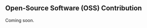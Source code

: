 ## Open-Source Software (OSS) Contribution

Coming soon.

<!--

These articles will help you learn more about open-source contributions.

* [First Timers Only](https://www.firsttimersonly.com/)

* [GitHub’s Guide to Open Source](https://www.github.com/open-source)

* [What Motivates a Developer to Contribute to Open-Source Software?](https://clearcode.cc/blog/why-developers-contribute-open-source-software/)

* Review: [List of Beginner-Friendly Projects](https://github.com/search?q=label%3Agood-first-issue+archived%3Afalse) _(select your language of choice, also search for label:first-timers-only)_

* Review: [Call for Code: Open Source for Good](https://callforcode.org/) _(follow the “Get started” button)_


`Things I'd like to know more about:` -->
